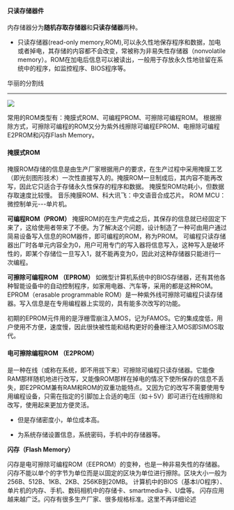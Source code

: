 #### 只读存储器件

内存储器分为**随机存取存储器**和**只读存储器**两种。

- 只读存储器(read-only memory,ROM),可以永久性地保存程序和数据，加电或者掉电，其存储的内容都不会改变，常被称为非易失性存储器（nonvolatile memory）。ROM在加电后信息可以被读出，一般用于存放永久性地驻留在系统中的程序，如监控程序、BIOS程序等。

华丽的分割线

------

![](http://m.qpic.cn/psc?/V13PUOHK2RFsMP/U3..NSiujzLMR7a*2QgXbS5CqD6uaA789hoAR*jGVHX4AfdQNbJKXb*9hnwBjknZhI8ezDQoJzZV4ULbslwYkg!!/b&bo=0AHsANAB7AADCSw!&rf=viewer_4)

常用的ROM类型有：掩膜式ROM、可编程PROM、可擦除可编程ROM。
根据擦除方式，可擦除可编程的ROM又分为紫外线擦除可编程EPROM、电擦除可编程E2PROM和闪存Flash Memory。

#### 掩膜式ROM

掩膜ROM存储的信息是由生产厂家根据用户的要求，在生产过程中采用掩膜工艺（即光刻图形技术）一次性直接写入的。掩膜ROM一旦制成后，其内容不能再改写，因此它只适合于存储永久性保存的程序和数据。
掩膜型ROM功耗小，但数据存取速度比较慢。
音乐掩膜ROM、科大讯飞：中文语音合成芯片。
ROM MCU：微控制单元---单片机。

**可编程ROM（PROM）**
掩膜ROM的在生产完成之后，其保存的信息就已经固定下来了，这给使用者带来了不便。为了解决这个问题，设计制造了一种可由用户通过简易设备写入信息的ROM器件，即可编程的ROM，称为PROM。 
可编程只读存储器出厂时各单元内容全为0，用户可用专门的写入器将信息写入，这种写入是破坏性的，即某个存储位一旦写入1，就不能再变为0，因此对这种存储器只能进行一次编程。

**可擦除可编程ROM （EPROM）**
如微型计算机系统中的BIOS存储器，还有其他各种智能设备中的自动控制程序，如家用电器、汽车等，采用的都是这种ROM。
EPROM（erasable programmable ROM）是一种紫外线可擦除可编程只读存储器。写入信息是在专用编程器上实现的，具有能多次改写的功能。


初期的EPROM元件用的是浮栅雪崩注入MOS，记为FAMOS。它的集成度低，用户使用不方便，速度慢，因此很快被性能和结构更好的叠栅注入MOS即SIMOS取代。

#### 电可擦除编程ROM （E2PROM）

是一种在线（或称在系统，即不用拔下来）可擦除可编程只读存储器。它能像RAM那样随机地进行改写，又能像ROM那样在掉电的情况下使所保存的信息不丢失，即E2PROM兼有RAM和ROM的双重功能特点。又因为它的改写不需要使用专用编程设备，只需在指定的引脚加上合适的电压（如＋5V）即可进行在线擦除和改写，使用起来更加方便灵活。

- 但是存储密度小，单位成本高。

- 为系统存储设置信息，系统密码，手机中的存储器等。

**闪存（Flash Memory）**

闪存是电可擦除可编程ROM（EEPROM）的变种，也是一种非易失性的存储器。闪存不能以单个的字节为单位而是以固定的区块为单位进行擦除。区块大小一般为256B、512B、1KB、2KB、256KB到20MB。
计算机中的BIOS（基本I/O程序）、单片机的内存、手机、数码相机中的存储卡、smartmedia卡、U盘等。
闪存应用越来越广泛。闪存有很多生产厂家、很多规格标准。这里不再详细论述